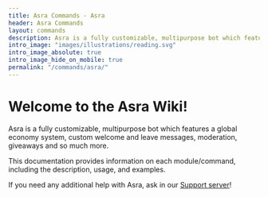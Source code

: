 ```yaml
---
title: Asra Commands - Asra
header: Asra Commands
layout: commands
description: Asra is a fully customizable, multipurpose bot which features a global economy system, custom welcome and leave messages, moderation, giveaways and so much more.This documentation provides information on each module/command, including the description, usage, and examples.If you need any additional help with Asra, ask in our [Support server](https://asraparadise.github.io/support/)!
intro_image: "images/illustrations/reading.svg"
intro_image_absolute: true
intro_image_hide_on_mobile: true
permalink: "/commands/asra/"
---
```


# Welcome to the Asra Wiki!

Asra is a fully customizable, multipurpose bot which features a global economy system, custom welcome and leave messages, moderation, giveaways and so much more.

This documentation provides information on each module/command, including the description, usage, and examples.

If you need any additional help with Asra, ask in our [Support server](https://discord.com/invite/qwCzwBvRn9)!